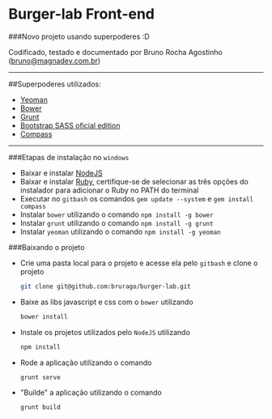 Burger-lab Front-end
====================
###Novo projeto usando superpoderes :D

Codificado, testado e documentado por Bruno Rocha Agostinho (bruno@magnadev.com.br)

---

##Superpoderes utilizados:
   - [Yeoman]
   - [Bower]
   - [Grunt]
   - [Bootstrap SASS oficial edition]
   - [Compass]

---
###Etapas de instalação no `windows`

   - Baixar e instalar [NodeJS]
   - Baixar e instalar [Ruby], certifique-se de selecionar as três opções do instalador para adicionar o Ruby no PATH do terminal
   - Executar no `gitbash` os comandos `gem update --system` e `gem install compass`
   - Instalar `bower` utilizando o comando `npm install -g bower`
   - Instalar `grunt` utilizando o comando `npm install -g grunt`
   - Instalar `yeoman` utilizando o comando `npm install -g yeoman`

###Baixando o projeto
- Crie uma pasta local para o projeto e acesse ela pelo `gitbash` e clone o projeto

    ```sh
    git clone git@github.com:brurago/burger-lab.git
    ```

- Baixe as libs javascript e css com o `bower` utilizando

    ```sh
    bower install
    ```
    
- Instale os projetos utilizados pelo `NodeJS` utilizando

     ```sh
    npm install
    ```

- Rode a aplicação utilizando o comando

     ```sh
    grunt serve
    ```

- "Builde" a aplicação utilizando o comando

     ```sh
    grunt build
    ```

[Yeoman]:http://yeoman.io
[Bower]:http://bower.io
[Grunt]:http://gruntjs.com
[Sass]:http://sass-lang.com
[Compass]:http://compass-style.org
[NodeJS]:http://nodejs.org
[Ruby]:http://rubyinstaller.org
[Bootstrap SASS oficial edition]:https://github.com/twbs/bootstrap-sass
